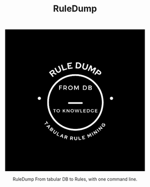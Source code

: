 <h1 align="center"> RuleDump </h1> <br>

<p align="center">
  <a href="https://github.com/famat-thesis/ruledump">
    <img alt="RuleDump" title="RuleDump" src="https://raw.githubusercontent.com/famat-thesis/ruledump/main/img/cover.jpg" width="450">
  </a>
</p>

<p align="center">
  RuleDump From tabular DB to Rules, with one command line.</p>
